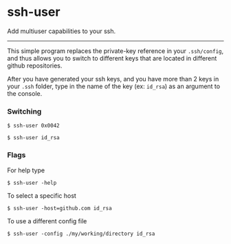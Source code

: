 # ssh-user

Add multiuser capabilities to your ssh.

---
This simple program replaces the private-key reference in your `.ssh/config`, and thus
allows you to switch to different keys that are located in different github repositories.

After you have generated your ssh keys, and you have more than 2 keys in your `.ssh` folder, 
type in the name of the key (ex: `id_rsa`) as an argument to the console. 

### Switching
```shell script
$ ssh-user 0x0042
```

```shell script
$ ssh-user id_rsa
```

### Flags

For help type
```shell script
$ ssh-user -help
```

To select a specific host
```shell script
$ ssh-user -host=github.com id_rsa
```

To use a different config file
```shell script
$ ssh-user -config ./my/working/directory id_rsa
```